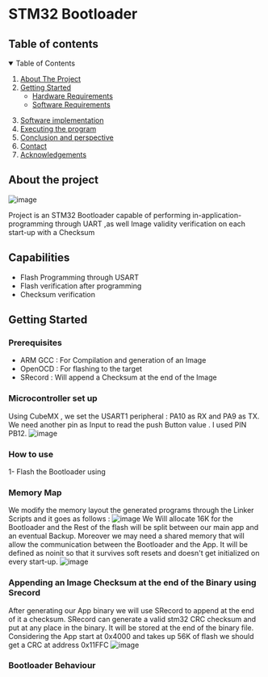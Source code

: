 

# STM32 Bootloader 

## Table of contents

<!-- TABLE OF CONTENTS -->
<details open="open">
  <summary>Table of Contents</summary>
  <ol>
    <li><a href="#about-the-project">About The Project</a></li>  
    <li><a href="#getting-started">Getting Started</a>
      <ul>
        <li><a href="#hardware-requirements">Hardware Requirements</a></li>
        <li><a href="#software-requirements">Software Requirements</a></li>
      </ul>
    </li>
      <ul>
    </ul>
 </li> 
    <li><a href="#software-implementation">Software implementation</a></li>
    <li><a href="#executing-the-program">Executing the program</a></li>
    <li><a href="#conclusion-and-perspective">Conclusion and perspective</a></li>
    <li><a href="#contact">Contact</a></li>
    <li><a href="#acknowledgements">Acknowledgements</a></li>
    
    
  </ol>
</details>

   
## About the project

![image](https://user-images.githubusercontent.com/86969450/128428449-4470b309-326e-4470-a66a-8fdc706914c3.png)


Project is an STM32 Bootloader capable of performing in-application-programming through UART ,as well Image validity verification on each start-up with a Checksum

## Capabilities
* Flash Programming through  USART 
* Flash verification after programming
* Checksum verification

<!-- GETTING STARTED -->
## Getting Started

### Prerequisites
* ARM GCC  :  For Compilation and generation of an Image
* OpenOCD  :  For flashing to the target
* SRecord  :  Will append a Checksum at the end of the Image


### Microcontroller set up  
Using CubeMX , we set the USART1 peripheral : PA10 as  RX and PA9 as TX.
We need another pin as Input to read the push Button value . I used PIN PB12.
![image](https://user-images.githubusercontent.com/33790012/136715859-4d3c0550-9772-4e1e-b0cb-ad01ea956e2e.png)

    
### How to use
1- Flash the Bootloader using


### Memory Map
We modify the memory layout the generated programs through the Linker Scripts and it goes as follows :
![image](https://user-images.githubusercontent.com/33790012/136716066-9241d08c-e75c-4617-a23b-aa81d45b4f8b.png)
We Will allocate 16K for the Bootloader and the Rest of the flash will be split between our main app and an eventual Backup.
Moreover we may need a shared memory that will allow the communication between the Bootloader and the App.
It will be defined as noinit so that it survives soft resets and doesn't get initialized on every start-up.
![image](https://user-images.githubusercontent.com/33790012/136716184-c22fb8a4-8797-4302-a194-4e4525436a20.png)

### Appending an Image Checksum at the end of the Binary using Srecord
 
 After generating our App binary we will use SRecord to append at the end of it a checksum.
 SRecord can generate a valid stm32 CRC checksum and put at any place in the binary.
 It will be stored at the end of the binary file.
 Considering the App start at 0x4000 and takes up 56K of flash we should get a CRC at address 0x11FFC
 ![image](https://user-images.githubusercontent.com/33790012/136864182-9f4e37ba-5152-4385-945f-23311ab18245.png)

### Bootloader Behaviour 

 



